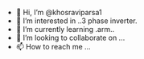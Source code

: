 - 👋 Hi, I’m @khosraviparsa1
- 👀 I’m interested in ..3 phase inverter.
- 🌱 I’m currently learning .arm..
- 💞️ I’m looking to collaborate on ...
- 📫 How to reach me ...

<!---
kh111346/kh111346 is a ✨ special ✨ repository because its `README.md` (this file) appears on your GitHub profile.
You can click the Preview link to take a look at your changes.
--->
